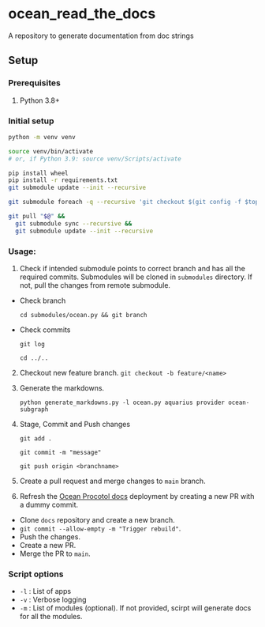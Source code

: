 # ocean_read_the_docs

A repository to generate documentation from doc strings

## Setup

### Prerequisites

1. Python 3.8+

### Initial setup

```bash
python -m venv venv

source venv/bin/activate
# or, if Python 3.9: source venv/Scripts/activate

pip install wheel
pip install -r requirements.txt
git submodule update --init --recursive

git submodule foreach -q --recursive 'git checkout $(git config -f $toplevel/.gitmodules submodule.$name.branch || echo main)'

git pull "$@" &&
  git submodule sync --recursive &&
  git submodule update --init --recursive
```

### Usage:

1. Check if intended submodule points to correct branch and has all the required commits. Submodules will be cloned in `submodules` directory. If not, pull the changes from remote submodule.

- Check branch

  `cd submodules/ocean.py && git branch`

- Check commits

  `git log`

  `cd ../..`

2. Checkout new feature branch.
   `git checkout -b feature/<name>`

3. Generate the markdowns.

   `python generate_markdowns.py -l ocean.py aquarius provider ocean-subgraph`

4. Stage, Commit and Push changes

   `git add .`

   `git commit -m "message"`

   `git push origin <branchname>`

5. Create a pull request and merge changes to `main` branch.

6. Refresh the [Ocean Procotol docs](https://github.com/oceanprotocol/docs) deployment by creating a new PR with a dummy commit.

- Clone `docs` repository and create a new branch.
- `git commit --allow-empty -m "Trigger rebuild"`.
- Push the changes.
- Create a new PR.
- Merge the PR to `main`.

### Script options

- `-l` : List of apps
- `-v` : Verbose logging
- `-m` : List of modules (optional). If not provided, scirpt will generate docs for all the modules.
